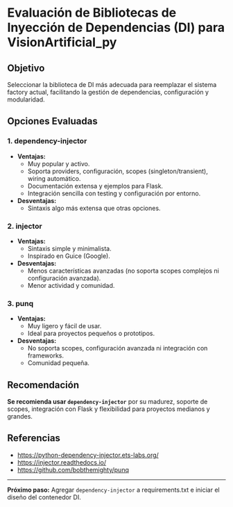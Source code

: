 # Evaluación de Bibliotecas de Inyección de Dependencias (DI) para VisionArtificial_py

## Objetivo
Seleccionar la biblioteca de DI más adecuada para reemplazar el sistema factory actual, facilitando la gestión de dependencias, configuración y modularidad.

## Opciones Evaluadas

### 1. dependency-injector
- **Ventajas:**
  - Muy popular y activo.
  - Soporta providers, configuración, scopes (singleton/transient), wiring automático.
  - Documentación extensa y ejemplos para Flask.
  - Integración sencilla con testing y configuración por entorno.
- **Desventajas:**
  - Sintaxis algo más extensa que otras opciones.

### 2. injector
- **Ventajas:**
  - Sintaxis simple y minimalista.
  - Inspirado en Guice (Google).
- **Desventajas:**
  - Menos características avanzadas (no soporta scopes complejos ni configuración avanzada).
  - Menor actividad y comunidad.

### 3. punq
- **Ventajas:**
  - Muy ligero y fácil de usar.
  - Ideal para proyectos pequeños o prototipos.
- **Desventajas:**
  - No soporta scopes, configuración avanzada ni integración con frameworks.
  - Comunidad pequeña.

## Recomendación
**Se recomienda usar `dependency-injector`** por su madurez, soporte de scopes, integración con Flask y flexibilidad para proyectos medianos y grandes.

## Referencias
- https://python-dependency-injector.ets-labs.org/
- https://injector.readthedocs.io/
- https://github.com/bobthemighty/punq

---

**Próximo paso:** Agregar `dependency-injector` a requirements.txt e iniciar el diseño del contenedor DI.
